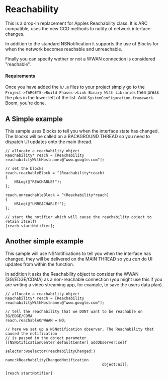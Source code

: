 # Reachability

This is a drop-in replacement for Apples Reachability class. It is ARC compatible, uses the new GCD methods to notify of network interface changes.

In addition to the standard NSNotification it supports the use of Blocks for when the network becomes reachable and unreachable.

Finally you can specify wether or not a WWAN connection is considered "reachable".

#### Requirements

Once you have added the ```h/.m``` files to your project simply go to the ```Project->TARGETS->Build Phases->Link Binary With Libraries``` then press the plus in the lower left of the list. Add ```SystemConfiguration.framework```. Boom, you're done.

## A Simple example
This sample uses Blocks to tell you when the interface state has changed. The blocks will be called on a BACKGROUND THREAD so you need to dispatch UI updates onto the main thread.

	// allocate a reachability object
	Reachability* reach = [Reachability reachabilityWithHostname:@"www.google.com"];

	// set the blocks 
	reach.reachableBlock = ^(Reachability*reach)
	{
		NSLog(@"REACHABLE!");
	};

	reach.unreachableBlock = ^(Reachability*reach)
	{
		NSLog(@"UNREACHABLE!");
	};

	// start the notifier which will cause the reachability object to retain itself!
	[reach startNotifier];

## Another simple example
This sample will use NSNotifications to tell you when the interface has changed, they will be delivered on the MAIN THREAD so you *can* do UI updates from within the function.

In addition it asks the Reachability object to consider the WWAN (3G/EDGE/CDMA) as a non-reachable connection (you might use this if you are writing a video streaming app, for example, to save the users data plan).

	// allocate a reachability object
	Reachability* reach = [Reachability reachabilityWithHostname:@"www.google.com"];

	// tell the reachability that we DONT want to be reachable on 3G/EDGE/CDMA
	reach.reachableOnWWAN = NO;
	
	// here we set up a NSNotification observer. The Reachability that caused the notification
	// is passed in the object parameter
	[[NSNotificationCenter defaultCenter] addObserver:self 
											 selector:@selector(reachabilityChanged:) 
												 name:kReachabilityChangedNotification 
											   object:nil];
											
	[reach startNotifier]
	
